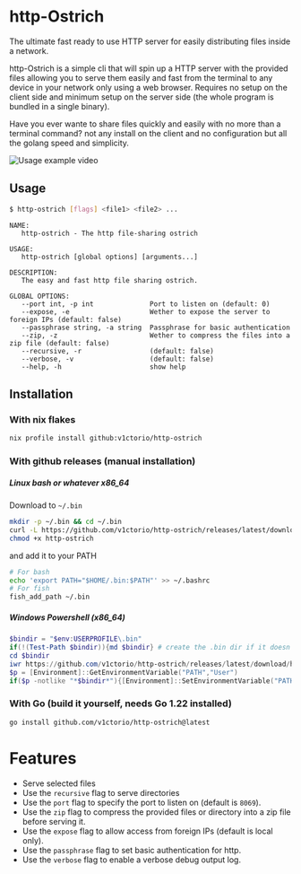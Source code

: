# http-Ostrich

The ultimate fast ready to use HTTP server for easily distributing files inside a network.

http-Ostrich is a simple cli that will spin up a HTTP server with the provided files allowing you to serve them easily and fast from the terminal to any device in your network only using a web browser. Requires no setup on the client side and minimum setup on the server side (the whole program is bundled in a single binary).

Have you ever wante to share files quickly and easily with no more than a terminal command? not any install on the client and no configuration but all the golang speed and simplicity.

![Usage example video](https://vhs.charm.sh/vhs-1rQ7gJbxRc3ZAyH8GiGZko.gif)

## Usage

```bash
$ http-ostrich [flags] <file1> <file2> ...
```
```
NAME:
   http-ostrich - The http file-sharing ostrich

USAGE:
   http-ostrich [global options] [arguments...]

DESCRIPTION:
   The easy and fast http file sharing ostrich.

GLOBAL OPTIONS:
   --port int, -p int              Port to listen on (default: 0)
   --expose, -e                    Wether to expose the server to foreign IPs (default: false)
   --passphrase string, -a string  Passphrase for basic authentication
   --zip, -z                       Wether to compress the files into a zip file (default: false)
   --recursive, -r                 (default: false)
   --verbose, -v                   (default: false)
   --help, -h                      show help
```


## Installation


### With nix flakes 
```bash
nix profile install github:v1ctorio/http-ostrich
```

### With github releases (manual installation)

##### Linux bash or whatever x86_64
Download to `~/.bin` 
```bash
mkdir -p ~/.bin && cd ~/.bin
curl -L https://github.com/v1ctorio/http-ostrich/releases/latest/download/http-ostrich_Linux-x86_64 -o http-ostrich
chmod +x http-ostrich
```
and add it to your PATH
```bash
# For bash
echo 'export PATH="$HOME/.bin:$PATH"' >> ~/.bashrc
# For fish
fish_add_path ~/.bin
```

##### Windows Powershell (x86_64)
```powershell
$bindir = "$env:USERPROFILE\.bin"
if(!(Test-Path $bindir)){md $bindir} # create the .bin dir if it doesn't exist
cd $bindir
iwr https://github.com/v1ctorio/http-ostrich/releases/latest/download/http-ostrich_Windows-x86_64.exe -o http-ostrich.exe
$p = [Environment]::GetEnvironmentVariable("PATH","User")
if($p -notlike "*$bindir*"){[Environment]::SetEnvironmentVariable("PATH","$p;$bindir","User")} # Add the.bin dir to the PATH if it's not already there
```

### With Go (build it yourself, needs Go 1.22 installed)
```bash
go install github.com/v1ctorio/http-ostrich@latest
```


# Features
- Serve selected files
- Use the `recursive` flag to serve directories
- Use the `port` flag to specify the port to listen on (default is `8069`).
- Use the `zip` flag to compress the provided files or directory into a zip file before serving it.
- Use the `expose` flag to allow access from foreign IPs (default is local only).
- Use the `passphrase` flag to set basic authentication for http.
- Use the `verbose` flag to enable a verbose debug output log.